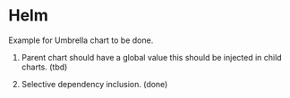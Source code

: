 # Helm

Example for Umbrella chart to be done.

1. Parent chart should have a global value this should be injected in child charts. (tbd)

2. Selective dependency inclusion. (done)
